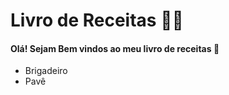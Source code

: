 # Livro de Receitas :man_cook:

#### Olá! Sejam Bem vindos ao meu livro de receitas :wave:

- Brigadeiro
- Pavê







